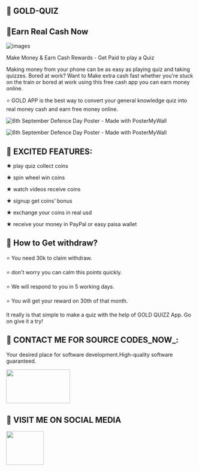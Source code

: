 ## :tada: GOLD-QUIZ
## :tada:Earn Real Cash Now
                                   
![images](https://user-images.githubusercontent.com/112378013/192100609-b5d62578-3cf5-4bfe-8730-6297e339fdb0.jpg)

Make Money & Earn Cash Rewards - Get Paid to play a Quiz

Making money from your phone can be as easy as playing quiz
and taking quizzes. Bored at work?
Want to Make extra cash fast whether you're stuck on the train or bored at work using this free cash app you can earn money online.

⭐ GOLD APP is the best way to convert your general knowledge quiz into real money cash and earn free money online.


![6th September Defence Day Poster - Made with PosterMyWall](https://user-images.githubusercontent.com/112378013/192102472-66952595-8b8c-4385-a8d3-a3edd7bfc2a4.jpg)

![6th September Defence Day Poster - Made with PosterMyWall](https://user-images.githubusercontent.com/112378013/192102627-764b6bb3-6622-4c0c-ae24-c893a8d07877.jpg)

## :tada: EXCITED FEATURES:
★ play quiz collect coins

★ spin wheel win coins

★	watch videos receive coins

★	signup get coins’ bonus

★	exchange your coins in real usd

★	receive your money in PayPal or easy paisa wallet

## :tada: How to Get withdraw?

⭐ You need 30k to claim withdraw.

⭐ don't worry you can calm this points quickly.

⭐ We will respond to you in 5 working days.

⭐ You will get your reward on 30th of that month.


It really is that simple to make a quiz with the help of GOLD QUIZZ App. Go on give it a try!

## :tada: CONTACT ME FOR SOURCE CODES_NOW_:

Your desired place for software development.High-quality software guaranteed.

<a href="https://wa.link/1f2deb"><img src="https://logos-world.net/wp-content/uploads/2020/05/WhatsApp-Symbol.png" width="170" height="90" /></a>&nbsp;&nbsp;&nbsp;&nbsp;&nbsp;


## :tada: VISIT ME ON SOCIAL MEDIA

<a href="https://www.facebook.com/profile.php?id=100093770020415&mibextid=ZbWKwL"><img src="https://static-00.iconduck.com/assets.00/facebook-icon-512x512-seb542ju.png" width="100" height="90" /></a>&nbsp;&nbsp;&nbsp;&nbsp;&nbsp;


